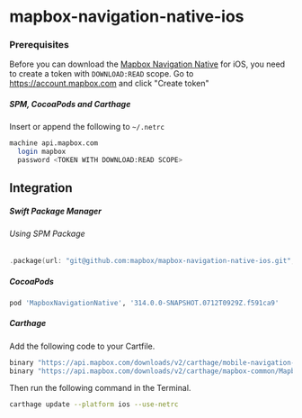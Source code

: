 # mapbox-navigation-native-ios

### Prerequisites

Before you can download the [Mapbox Navigation Native](https://github.com/mapbox/mapbox-navigation-native) for iOS, you need to create a token with `DOWNLOAD:READ` scope.
Go to https://account.mapbox.com and click "Create token"

##### SPM, CocoaPods and Carthage
Insert or append the following to `~/.netrc`

```bash
machine api.mapbox.com
  login mapbox
  password <TOKEN WITH DOWNLOAD:READ SCOPE>
```

## Integration

##### Swift Package Manager

###### Using SPM Package

```swift
.package(url: "git@github.com:mapbox/mapbox-navigation-native-ios.git", from: "314.0.0-SNAPSHOT.0712T0929Z.f591ca9"),
```

##### CocoaPods

```ruby
pod 'MapboxNavigationNative', '314.0.0-SNAPSHOT.0712T0929Z.f591ca9'
```

##### Carthage

Add the following code to your Cartfile.

```bash
binary "https://api.mapbox.com/downloads/v2/carthage/mobile-navigation-native/MapboxNavigationNative.json" == 314.0.0-SNAPSHOT.0712T0929Z.f591ca9
binary "https://api.mapbox.com/downloads/v2/carthage/mapbox-common/MapboxCommon-ios.json" == 24.5.0
```

Then run the following command in the Terminal.
```bash
carthage update --platform ios --use-netrc
```
